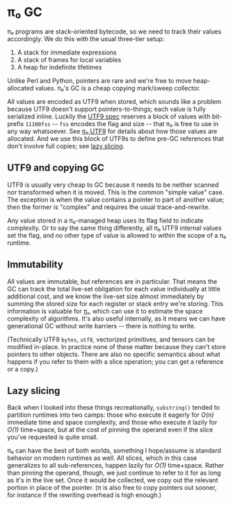 # π₀ GC
π₀ programs are stack-oriented bytecode, so we need to track their values accordingly. We do this with the usual three-tier setup:

1. A stack for immediate expressions
2. A stack of frames for local variables
3. A heap for indefinite lifetimes

Unlike Perl and Python, pointers are rare and we're free to move heap-allocated values. π₀'s GC is a cheap copying mark/sweep collector.

All values are encoded as UTF9 when stored, which sounds like a problem because UTF9 doesn't support pointers-to-things; each value is fully serialized inline. Luckily the [UTF9 spec](utf9.md) reserves a block of values with bit-prefix `11100fss` -- `fss` encodes the flag and size -- that π₀ is free to use in any way whatsoever. See [π₀ UTF9](pi0-utf9.md) for details about how those values are allocated. And we use this block of UTF9s to define pre-GC references that don't involve full copies; see [lazy slicing](#lazy-slicing).


## UTF9 and copying GC
UTF9 is usually very cheap to GC because it needs to be neither scanned nor transformed when it is moved. This is the common "simple value" case. The exception is when the value contains a pointer to part of another value; then the former is "complex" and requires the usual trace-and-rewrite.

Any value stored in a π₀-managed heap uses its flag field to indicate complexity. Or to say the same thing differently, all π₀ UTF9 internal values set the flag, and no other type of value is allowed to within the scope of a π₀ runtime.


## Immutability
All values are immutable, but references are in particular. That means the GC can track the total live-set obligation for each value individually at little additional cost, and we know the live-set size almost immediately by summing the stored size for each register or stack entry we're storing. This information is valuable for [π₁](pi1.md), which can use it to estimate the space complexity of algorithms. It's also useful internally, as it means we can have generational GC without write barriers -- there is nothing to write.

(Technically UTF9 `bytes`, `utf8`, vectorized primitives, and tensors can be modified in-place. In practice none of these matter because they can't store pointers to other objects. There are also no specific semantics about what happens if you refer to them with a slice operation; you can get a reference or a copy.)


## Lazy slicing
Back when I looked into these things recreationally, `substring()` tended to partition runtimes into two camps: those who execute it eagerly for _O(n)_ immediate time and space complexity, and those who execute it lazily for _O(1)_ time+space, but at the cost of pinning the operand even if the slice you've requested is quite small.

π₀ can have the best of both worlds, something I hope/assume is standard behavior on modern runtimes as well. All slices, which in this case generalizes to all sub-references, happen lazily for _O(1)_ time+space. Rather than pinning the operand, though, we just continue to refer to it for as long as it's in the live set. Once it would be collected, we copy out the relevant portion in place of the pointer. (π is also free to copy pointers out sooner, for instance if the rewriting overhead is high enough.)
